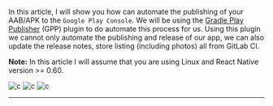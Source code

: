 In this article, I will show you how can automate the publishing of your
AAB/APK to the `Google Play Console`. We will be using the [Gradle Play
Publisher](https://github.com/Triple-T/gradle-play-publisher) (GPP)
plugin to do automate this process for us. Using this plugin we cannot
only automate the publishing and release of our app, we can also update
the release notes, store listing (including photos) all from GitLab CI.

**Note:** In this article I will assume that you are using Linux and
React Native version \>= 0.60.

![c](c.jpg) ![c](c.jpg) ![c](c.jpg)

------------------------------------------------------------------------
